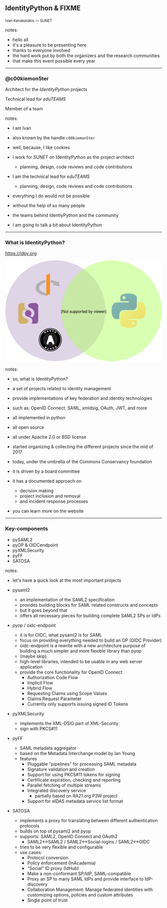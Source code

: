 ## IdentityPython & FIXME

<small>Ivan Kanakarakis &mdash; SUNET</small>


notes:

- hello all
- it's a pleasure to be presenting here
- thanks to everyone involved
- the hard work put by both the organizers and the research communities
- that make this event possible every year

---

### @c00kiemon5ter

Architect for the _IdentityPython_ projects

Technical lead for _eduTEAMS_

Member of a team


notes:

- I am Ivan
- also known by the handle `c00kiemon5ter`
- well, because, I like cookies

- I work for SUNET on IdentityPython as the project architect
  - planning, design, code reviews and code contributions
- I am the technical lead for _eduTEAMS_
  - planning, design, code reviews and code contributions

- everything I do would not be possible
- without the help of so many people
- the teams behind IdentiyPython and the community

- I am going to talk a bit about IdentityPython

---

### What is IdentityPython?

https://idpy.org

![logo](images/identitypython.svg) <!-- .element: width="400" style="border: none; box-shadow: none;" -->


notes:

- so, what is IdentityPython?

- a set of projects related to identity management
- provide implementations of key federation and identity technologies
- such as: OpenID Connect, SAML, xmldsig, OAuth, JWT, and more

- all implemented in python
- all open source
- all under Apache 2.0 or BSD license

- started organizing & collecting the different projects since the mid of 2017
- today, under the umbrella of the Commons Conservancy foundation
- it is driven by a board committee
- it has a documented approach on
  - decision making
  - project inclusion and removal
  - and incident response processes
- you can learn more on the website

---

### Key-components

* pySAML2
* pyOP & OIDCendpoint
* pyXMLSecurity
* pyFF
* SATOSA


notes:

- let's have a quick look at the most important projects

- pysaml2
  - an implementation of the SAML2 specification
  - provides building blocks for SAML related constructs and concepts
  - but it goes beyond that
  - offers all necessary pieces for building complete SAML2 SPs or IdPs

- pyop / oidc-endpoint
  - it is for OIDC, what pysaml2 is for SAML
  - focus on providing everything needed to build an OP (OIDC Provider)
  - oidc-endpoint is a rewrite with a new architecture
    purpose of building a much simpler and more flexible library than pyop
  - (maybe skip)
  - high-level libraries, intended to be usable in any web server application
  - provide the core functionality for OpenID Connect
    - Authorization Code Flow
    - Implicit Flow
    - Hybrid Flow
    - Requesting Claims using Scope Values
    - Claims Request Parameter
    - Currently only supports issuing signed ID Tokens

- pyXMLSecurity
  - implements the XML-DSIG part of XML-Security
  - sign with PKCS#11

- pyFF
  - SAML metadata aggregator
  - based on the Metadata Interchange model by Ian Young
  - features
    - Pluggable "pipelines" for processing SAML metadata
    - Signature validation and creation
    - Support for using PKCS#11 tokens for signing
    - Certificate expiration, checking and reporting
    - Parallel fetching of multiple streams
    - Integrated discovery service
      - partially based on RA21.org P3W project
    - Support for eIDAS metadata service list format

- SATOSA
  - implements a proxy for translating between different authentication protocols
  - builds on top of pysaml2 and pyop
  - supports: SAML2, OpenID Connect and OAuth2
    - SAML2<->SAML2 / SAML2<->Social-logins / SAML2<->OIDC
  - tries to be very flexible and configurable
  - use cases:
    - Protocol conversion
    - Policy enforcement (InAcademia)
    - "Social" ID proxy (IdHub)
    - Make a non-conformant SP/IdP, SAML-compatible
    - Proxy an SP to many SAML IdPs and provide interface to IdP-discovery
    - Collaboration Management: Manage federated identities with
      customizing options, policies and custom attributes
    - Single point of trust
